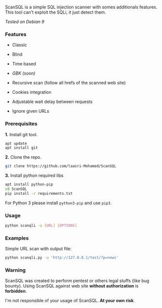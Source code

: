 ScanSQL is a simple SQL injection scanner with somes additionals features.
This tool can't exploit the SQLi, it just detect them.

_Tested on Debian 9_

### Features

* Classic
* Blind
* Time based
* _GBK (soon)_

* Recursive scan (follow all hrefs of the scanned web site)
* Cookies integration
* Adjustable wait delay between requests
* Ignore given URLs

### Prerequisites

**1.** Install git tool.

```bash
apt update
apt install git
```

**2.** Clone the repo.

```bash
git clone https://github.com/laasri-Mohamed/ScanSQL
```

**3.** Install python required libs

```bash
apt install python-pip
cd ScanSQL
pip install -r requirements.txt
```

For Python 3 please install `python3-pip` and use `pip3`.

### Usage


```bash
python scanqli -u [URL] [OPTIONS]
```

### Examples

Simple URL scan with output file:

```bash
python scanqli.py -u 'http://127.0.0.1/test/?p=news' 
```


### Warning

ScanSQL was created to perform pentest or others legal stuffs (like bug bounty).
Using ScanSQL against web site **without authorization** is **forbidden**. 

I'm not responsible of your usage of ScanSQL.
**At your own risk**.